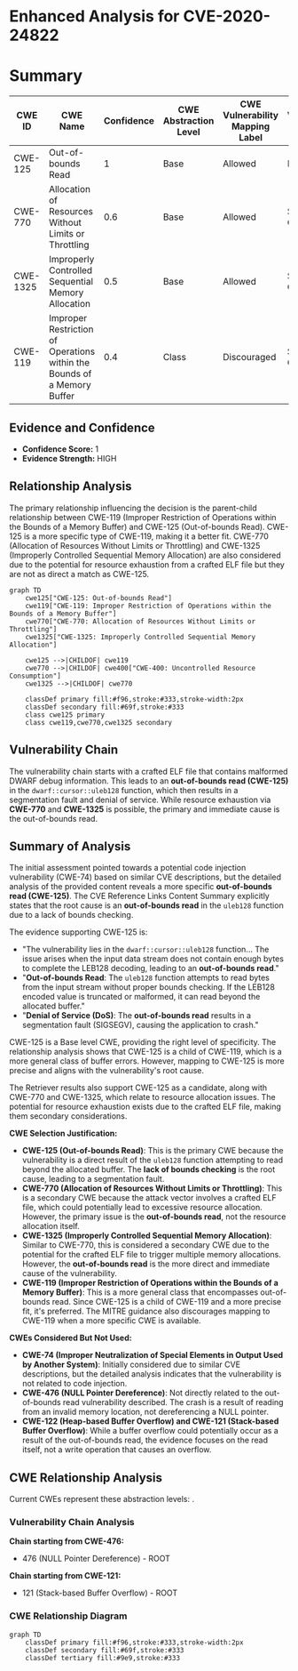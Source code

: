 # Enhanced Analysis for CVE-2020-24822

# Summary
| CWE ID    | CWE Name                                                               | Confidence | CWE Abstraction Level | CWE Vulnerability Mapping Label | CWE-Vulnerability Mapping Notes |
| --------- | ---------------------------------------------------------------------- | ---------- | --------------------- | ------------------------------- | ----------------------------- |
| CWE-125   | Out-of-bounds Read                                                     | 1          | Base                  | Allowed                         | Primary CWE                     |
| CWE-770   | Allocation of Resources Without Limits or Throttling                  | 0.6        | Base                  | Allowed                         | Secondary Candidate           |
| CWE-1325  | Improperly Controlled Sequential Memory Allocation                     | 0.5        | Base                  | Allowed                         | Secondary Candidate           |
| CWE-119   | Improper Restriction of Operations within the Bounds of a Memory Buffer | 0.4        | Class                 | Discouraged                     | Secondary Candidate           |

## Evidence and Confidence

*   **Confidence Score:** 1
*   **Evidence Strength:** HIGH

## Relationship Analysis
The primary relationship influencing the decision is the parent-child relationship between CWE-119 (Improper Restriction of Operations within the Bounds of a Memory Buffer) and CWE-125 (Out-of-bounds Read). CWE-125 is a more specific type of CWE-119, making it a better fit. CWE-770 (Allocation of Resources Without Limits or Throttling) and CWE-1325 (Improperly Controlled Sequential Memory Allocation) are also considered due to the potential for resource exhaustion from a crafted ELF file but they are not as direct a match as CWE-125.

```mermaid
graph TD
    cwe125["CWE-125: Out-of-bounds Read"]
    cwe119["CWE-119: Improper Restriction of Operations within the Bounds of a Memory Buffer"]
    cwe770["CWE-770: Allocation of Resources Without Limits or Throttling"]
    cwe1325["CWE-1325: Improperly Controlled Sequential Memory Allocation"]
    
    cwe125 -->|CHILDOF| cwe119
    cwe770 -->|CHILDOF| cwe400["CWE-400: Uncontrolled Resource Consumption"]
    cwe1325 -->|CHILDOF| cwe770

    classDef primary fill:#f96,stroke:#333,stroke-width:2px
    classDef secondary fill:#69f,stroke:#333
    class cwe125 primary
    class cwe119,cwe770,cwe1325 secondary
```

## Vulnerability Chain
The vulnerability chain starts with a crafted ELF file that contains malformed DWARF debug information. This leads to an **out-of-bounds read (CWE-125)** in the `dwarf::cursor::uleb128` function, which then results in a segmentation fault and denial of service. While resource exhaustion via **CWE-770** and **CWE-1325** is possible, the primary and immediate cause is the out-of-bounds read.

## Summary of Analysis
The initial assessment pointed towards a potential code injection vulnerability (CWE-74) based on similar CVE descriptions, but the detailed analysis of the provided content reveals a more specific **out-of-bounds read (CWE-125)**. The CVE Reference Links Content Summary explicitly states that the root cause is an **out-of-bounds read** in the `uleb128` function due to a lack of bounds checking.

The evidence supporting CWE-125 is:

*   "The vulnerability lies in the `dwarf::cursor::uleb128` function... The issue arises when the input data stream does not contain enough bytes to complete the LEB128 decoding, leading to an **out-of-bounds read**."
*   "**Out-of-bounds Read**: The `uleb128` function attempts to read bytes from the input stream without proper bounds checking. If the LEB128 encoded value is truncated or malformed, it can read beyond the allocated buffer."
*   "**Denial of Service (DoS)**: The **out-of-bounds read** results in a segmentation fault (SIGSEGV), causing the application to crash."

CWE-125 is a Base level CWE, providing the right level of specificity. The relationship analysis shows that CWE-125 is a child of CWE-119, which is a more general class of buffer errors. However, mapping to CWE-125 is more precise and aligns with the vulnerability's root cause.

The Retriever results also support CWE-125 as a candidate, along with CWE-770 and CWE-1325, which relate to resource allocation issues. The potential for resource exhaustion exists due to the crafted ELF file, making them secondary considerations.

**CWE Selection Justification:**

*   **CWE-125 (Out-of-bounds Read)**: This is the primary CWE because the vulnerability is a direct result of the `uleb128` function attempting to read beyond the allocated buffer. The **lack of bounds checking** is the root cause, leading to a segmentation fault.
*   **CWE-770 (Allocation of Resources Without Limits or Throttling)**: This is a secondary CWE because the attack vector involves a crafted ELF file, which could potentially lead to excessive resource allocation. However, the primary issue is the **out-of-bounds read**, not the resource allocation itself.
*   **CWE-1325 (Improperly Controlled Sequential Memory Allocation)**: Similar to CWE-770, this is considered a secondary CWE due to the potential for the crafted ELF file to trigger multiple memory allocations. However, the **out-of-bounds read** is the more direct and immediate cause of the vulnerability.
*   **CWE-119 (Improper Restriction of Operations within the Bounds of a Memory Buffer)**: This is a more general class that encompasses out-of-bounds read. Since CWE-125 is a child of CWE-119 and a more precise fit, it's preferred. The MITRE guidance also discourages mapping to CWE-119 when a more specific CWE is available.

**CWEs Considered But Not Used:**

*   **CWE-74 (Improper Neutralization of Special Elements in Output Used by Another System)**: Initially considered due to similar CVE descriptions, but the detailed analysis indicates that the vulnerability is not related to code injection.
*   **CWE-476 (NULL Pointer Dereference)**: Not directly related to the out-of-bounds read vulnerability described. The crash is a result of reading from an invalid memory location, not dereferencing a NULL pointer.
*   **CWE-122 (Heap-based Buffer Overflow) and CWE-121 (Stack-based Buffer Overflow)**: While a buffer overflow could potentially occur as a result of the out-of-bounds read, the evidence focuses on the read itself, not a write operation that causes an overflow.


## CWE Relationship Analysis

Current CWEs represent these abstraction levels: .


### Vulnerability Chain Analysis

**Chain starting from CWE-476:**
- 476 (NULL Pointer Dereference) - ROOT


**Chain starting from CWE-121:**
- 121 (Stack-based Buffer Overflow) - ROOT



### CWE Relationship Diagram

```mermaid
graph TD
    classDef primary fill:#f96,stroke:#333,stroke-width:2px
    classDef secondary fill:#69f,stroke:#333
    classDef tertiary fill:#9e9,stroke:#333
```